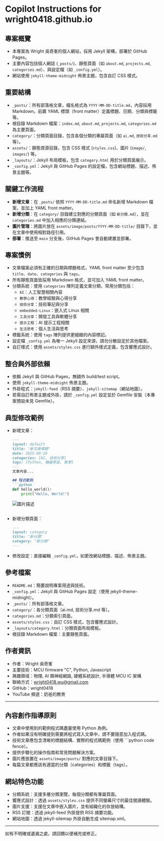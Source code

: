 # Copilot Instructions for wright0418.github.io

## 專案概覽
- 本專案為 Wright 吳奇峯的個人網站，採用 Jekyll 架構，部署於 GitHub Pages。
- 主要內容包括個人網誌 (`_posts/`)、靜態頁面（如 `about.md`, `projects.md`, `categories.md`）、與設定檔（如 `_config.yml`）。
- 網站使用 `jekyll-theme-midnight` 佈景主題，包含自訂 CSS 樣式。

## 重要結構
- `_posts/`：所有部落格文章，檔名格式為 `YYYY-MM-DD-title.md`，內容採用 Markdown，前置 YAML 標頭（front matter）定義標題、日期、分類與標籤等。
- 根目錄 Markdown 檔案：`index.md`, `about.md`, `projects.md`, `categories.md` 為主要頁面。
- `category/`：分類頁面目錄，包含各個分類的專屬頁面（如 `ai.md`, `技術分享.md` 等）。
- `assets/`：靜態資源目錄，包含 CSS 樣式 (`styles.css`)、圖片 (`image/`, `images/`) 等。
- `_layouts/`：Jekyll 布局模板，包含 `category.html` 用於分類頁面展示。
- `_config.yml`：Jekyll 與 GitHub Pages 的設定檔，包含網站標題、描述、佈景主題等。

## 關鍵工作流程
- **新增文章**：在 `_posts/` 依照 `YYYY-MM-DD-title.md` 命名新增 Markdown 檔案，並加上 YAML front matter。
- **新增分類**：在 `category/` 目錄建立對應的分類頁面（如 `新分類.md`），並在 `categories.md` 中加入相應的分類連結。
- **圖片管理**：將圖片放在 `assets/image/posts/YYYY-MM-DD-title/` 目錄下，並在文章中使用相對路徑引用。
- **部署**：推送至 `main` 分支後，GitHub Pages 會自動建置並部署。

## 專案慣例
- 文章檔案必須有正確的日期與標題格式，YAML front matter 至少包含 `title`、`date`、`categories` 與 `tags`。
- 所有靜態頁面皆採用 Markdown 格式，並可加入 YAML front matter。
- 分類系統：使用 `categories` 陣列定義文章分類，常用分類包括：
  - `AI`：人工智慧相關內容
  - `教學心得`：教學經驗與心得分享
  - `技術分享`：技術筆記與分享
  - `embedded-Linux`：嵌入式 Linux 相關
  - `工具分享`：開發工具與軟體分享
  - `提示工程`：AI 提示工程相關
  - `生活思考`：個人生活與思考
- 標籤系統：使用 `tags` 陣列提供更細緻的內容標記。
- 設定檔 `_config.yml` 為唯一 Jekyll 設定來源，請勿分散設定於其他檔案。
- 自訂樣式：使用 `assets/styles.css` 進行額外樣式定義，包含響應式設計。

## 整合與外部依賴
- 依賴 Jekyll 與 GitHub Pages，無額外 build/test script。
- 使用 `jekyll-theme-midnight` 佈景主題。
- 外掛程式：`jekyll-feed`（RSS 摘要）、`jekyll-sitemap`（網站地圖）。
- 若需自訂佈景主題或外掛，請於 `_config.yml` 設定並於 Gemfile 安裝（本專案預設未見 Gemfile）。

## 典型修改範例
- 新增文章：
  ```md
  ---
  layout: default
  title: "新文章標題"
  date: 2025-09-18
  categories: [AI, 技術分享]
  tags: [Python, 機器學習, 教學]
  ---
  文章內容...
  
  ## 程式範例
  ```python
  def hello_world():
      print("Hello, World!")
  ```
  
  ![圖片描述](/assets/image/posts/2025-09-18-article-title/image.png)
  ```
- 新增分類頁面：
  ```md
  ---
  layout: category
  title: "新分類"
  category: "新分類"
  ---
  ```
- 修改設定：直接編輯 `_config.yml`，如更改網站標題、描述、佈景主題。

## 參考檔案
- `README.md`：簡要說明專案用途與技術。
- `_config.yml`：Jekyll 與 GitHub Pages 設定（使用 jekyll-theme-midnight）。
- `_posts/`：所有部落格文章。
- `category/`：各分類頁面（ai.md, 技術分享.md 等）。
- `categories.md`：分類索引頁面。
- `assets/styles.css`：自訂 CSS 樣式，包含響應式設計。
- `_layouts/category.html`：分類頁面布局模板。
- 根目錄 Markdown 檔案：主要靜態頁面。

## 作者資訊
- 作者：Wright 吳奇峯
- 主要技術：MCU firmware "C", Python, Javascript
- 興趣領域：物理, AI 類神經網路, 硬體系統設計, 半導體 MCU IC 架構
- 聯絡方式：wright0418.wu@gmail.com
- GitHub：wright0418
- YouTube 頻道：奶爸的教育

---
## 內容創作指導原則
- 文章中使用到的範例程式碼盡量使用 Python 為例。
- 作者如果沒有明確提到需要將程式寫入文章中，請不要隨意加入程式碼。
- 技術文章應包含清晰的標題結構、實際的程式碼範例（使用 ```python code fence）。
- 提供步驟化的操作指南和常見問題解決方案。
- 圖片應放置在 `assets/image/posts/` 對應的文章目錄下。
- 每篇文章都應該有適當的分類（categories）和標籤（tags）。

## 網站特色功能
- 分類系統：支援多層分類瀏覽，每個分類都有專屬頁面。
- 響應式設計：透過 `assets/styles.css` 提供不同螢幕尺寸的最佳閱讀體驗。
- 圖片支援：支援在文章中嵌入圖片，並有組織化的存放結構。
- RSS 訂閱：透過 jekyll-feed 外掛提供 RSS 摘要功能。
- 網站地圖：透過 jekyll-sitemap 外掛自動生成 sitemap.xml。
---
如有不明確或遺漏之處，請回饋以便補充或修正。

